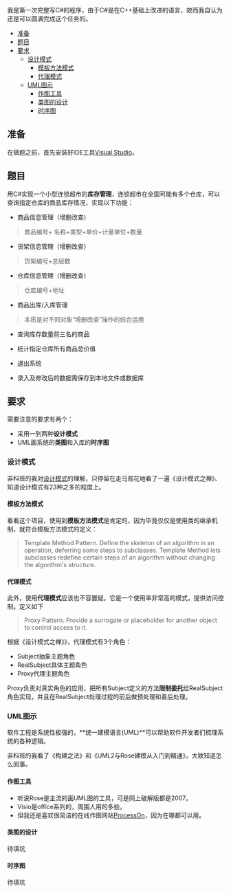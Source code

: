 我是第一次完整写C#的程序，由于C#是在C++基础上改进的语言，故而我自认为还是可以圆满完成这个任务的。


- [准备](#准备)
- [题目](#题目)
- [要求](#要求)
    - [设计模式](#设计模式)
        - [模板方法模式](#模板方法模式)
        - [代理模式](#代理模式)
    - [UML图示](#uml图示)
        - [作图工具](#作图工具)
        - [类图的设计](#类图的设计)
        - [时序图](#时序图)
        

## 准备

在做题之前，首先安装好IDE工具[Visual Studio](https://visualstudio.microsoft.com/zh-hans/vs/)。

## 题目

用C#实现一个小型连锁超市的**库存管理**，连锁超市在全国可能有多个仓库，可以查询指定仓库的商品库存情况，实现以下功能：

- 商品信息管理（增删改查）
> 商品编号+ 名称+类型+单价+计量单位+数量

- 货架信息管理（增删改查）
> 货架编号+总层数

- 仓库信息管理（增删改查）
> 仓库编号+地址

- 商品出库/入库管理
> 本质是对不同对象“增删改查”操作的综合运用

- 查询库存数量前三名的商品              
- 统计指定仓库所有商品总价值       
- 退出系统

- 录入及修改后的数据需保存到本地文件或数据库

## 要求

需要注意的要求有两个：

- 采用一到两种**设计模式** 
- UML画系统的**类图**和入库的**时序图**

### 设计模式

非科班的我对[设计模式](http://www.runoob.com/design-pattern/design-pattern-tutorial.html)的理解，只停留在走马观花地看了一遍《设计模式之禅》、知道设计模式有23种之多的程度上。

#### 模板方法模式

看看这个项目，使用到**模板方法模式**是肯定的，因为毕竟仅仅是使用类的继承机制，就符合模板方法模式的定义：

> Template Method Pattern. Define the skeleton of an algorithm in an operation, deferring some steps to subclasses. Template Method lets subclasses redefine certain steps of an algorithm without changing the algorithm's structure.

#### 代理模式

此外，使用**代理模式**应该也不容置疑。它是一个使用率非常高的模式，提供访问控制。定义如下

> Proxy Pattern. Provide a surrogate or placeholder for another object to control access to it.

根据《设计模式之禅》》，代理模式有3个角色：

- Subject抽象主题角色
- RealSubject具体主题角色
- Proxy代理主题角色

Proxy负责对真实角色的应用，把所有Subject定义的方法**限制委托**给RealSubject角色实现，并且在RealSubject处理过程的前后做预处理和善后处理。

### UML图示

软件工程是系统性极强的，**统一建模语言(UML)**可以帮助软件开发者们梳理系统的各种逻辑。

非科班的我看了《构建之法》和《UML2与Rose建模从入门到精通》，大致知道怎么回事。

#### 作图工具

- 听说Rose是主流的画UML图的工具，可是网上破解版都是2007。
- Visio是office系列的，周围人用的多些。
- 但我还是喜欢很简洁的在线作图网站[ProcessOn](https://www.processon.com/)，因为在哪都可以用。

#### 类图的设计

待填坑

#### 时序图

待填坑

